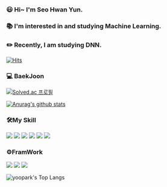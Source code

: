### :smiley: Hi~ I'm Seo Hwan Yun.
### 📚 I'm interested in and studying Machine Learning. 
### :pencil2: Recently, I am studying DNN.
[![Hits](https://hits.seeyoufarm.com/api/count/incr/badge.svg?url=https%3A%2F%2Fgithub.com%2FYunSeoHwan&count_bg=%2379C83D&title_bg=%23555555&icon=&icon_color=%23E7E7E7&title=Visit&edge_flat=false)](https://hits.seeyoufarm.com)

<h3>💻 BaekJoon</h3>

[![Solved.ac 프로필](http://mazassumnida.wtf/api/v2/generate_badge?boj=jitoo6342)](https://solved.ac/jitoo6342)

[![Anurag's github stats](https://github-readme-stats.vercel.app/api?username=YunSeoHwan)](https://github.com/anuraghazra/github-readme-stats)
<h3>🛠My Skill</h3>
<div>
  <img src="https://img.shields.io/badge/Python-3776AB?style=flat&logo=Python&logoColor=white" />
  <img src="https://img.shields.io/badge/C-A8B9CC?style=flat&logo=C&logoColor=white" /> 
  <img src="https://img.shields.io/badge/HTML-E34F26?style=flat&logo=HTML5&logoColor=white" />
  <img src="https://img.shields.io/badge/CSS-1572B6?style=flat&logo=CSS3&logoColor=white" />
  <img src="https://img.shields.io/badge/Java-007396?style=flat&logo=Conda-Forge&logoColor=white" />
  <img src="https://img.shields.io/badge/Android Studio-3DDC84?style=flat&logo=Android Studio&logoColor=white" /> 
</div>
<h3>⚙️FramWork</h3>
<div>
  <img src="https://img.shields.io/badge/Numpy-013243?style=flat&logo=Numpy&logoColor=white">
  <img src="https://img.shields.io/badge/Pytorch-EE4C2C?style=flat&logo=Pytorch&logoColor=white">	
  <img src="https://img.shields.io/badge/Flask-3776AB?style=flat&logo=Flask&logoColor=white">
</div>

![yoopark's Top Langs](https://github-readme-stats.vercel.app/api/top-langs?username=YunSeoHwan&layout=compact&theme=dracula)
